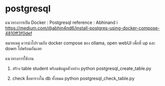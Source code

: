 # postgresql

แนวทางการเปิด Docker : Postgresql
reference : Abhinand i
https://medium.com/@abhin4nd6/install-postgres-using-docker-compose-4810ff3f0def

หมายเหตุ ควรนำไปรวมกับ docker compose ของ ollama, open webUI เพื่อที่ up และ down ไปพร้อมกันเลย

แนวทางการใช้งาน

1. สร้าง table student พร้อมข้อมูลตัวอย่าง
python postgresql_create_table.py

2. check ชื่อตารางใน db ทั้งหมด
python postgresql_check_table.py
